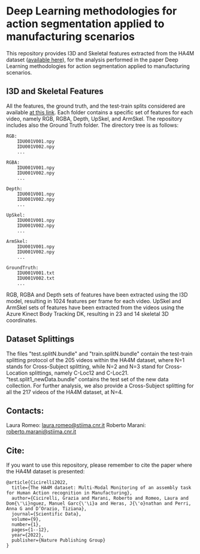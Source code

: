 # Deep Learning methodologies for action segmentation applied to manufacturing scenarios

This repository provides I3D and Skeletal features extracted from the HA4M dataset ([available here](https://baltig.cnr.it/ISP/ha4m)), for the analysis performed in the paper Deep Learning methodologies for action segmentation applied to manufacturing scenarios.

## I3D and Skeletal Features

All the features, the ground truth, and the test-train splits considered are available [at this link](https://cloud.cnr.it/owncloud/index.php/s/ZBrMapYdFkL6xy2).
Each folder contains a specific set of features for each video, namely RGB, RGBA, Depth, UpSkel, and ArmSkel. The repository includes also the Ground Truth folder.
The directory tree is as follows:

```
RGB:
    IDU001V001.npy
    IDU001V002.npy
    ...

RGBA:
    IDU001V001.npy
    IDU001V002.npy
    ...

Depth:
    IDU001V001.npy
    IDU001V002.npy
    ...

UpSkel:
    IDU001V001.npy
    IDU001V002.npy
    ...

ArmSkel:
    IDU001V001.npy
    IDU001V002.npy
    ...

GroundTruth:
    IDU001V001.txt
    IDU001V002.txt
    ...
```

RGB, RGBA and Depth sets of features have been extracted using the I3D model, resulting in 1024 features per frame for each video.
UpSkel and ArmSkel sets of features have been extracted from the videos using the Azure Kinect Body Tracking DK, resulting in 23 and 14 skeletal 3D coordinates.

## Dataset Splittings

The files "test.splitN.bundle" and "train.splitN.bundle" contain the test-train splitting protocol of the 205 videos within the HA4M dataset, where N=1 stands for Cross-Subject splitting, while N=2 and N=3 stand for Cross-Location splittings, namely C-Loc12 and C-Loc21. "test.split1_newData.bundle" contains the test set of the new data collection. For further analysis, we also provide a Cross-Subject splitting for all the 217 videos of the HA4M dataset, at N=4.

## Contacts:

Laura Romeo: laura.romeo@stiima.cnr.it
Roberto Marani: roberto.marani@stiima.cnr.it

## Cite:

If you want to use this repository, please remember to cite the paper where the HA4M dataset is presented:

```
@article{Cicirelli2022,
  title={The HA4M dataset: Multi-Modal Monitoring of an assembly task for Human Action recognition in Manufacturing},
  author={Cicirelli, Grazia and Marani, Roberto and Romeo, Laura and Dom{\'\i}nguez, Manuel Garc{\'\i}a and Heras, J{\'o}nathan and Perri, Anna G and D’Orazio, Tiziana},
  journal={Scientific Data},
  volume={9},
  number={1},
  pages={1--12},
  year={2022},
  publisher={Nature Publishing Group}
}
```
